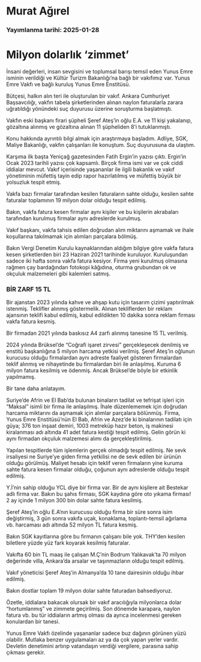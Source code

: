 # Murat Ağırel

### Yayımlanma tarihi: 2025-01-28

# Milyon dolarlık ‘zimmet’

İnsani değerleri, insan sevgisini ve toplumsal barışı temsil eden Yunus Emre isminin verildiği ve Kültür Turizm Bakanlığı’na bağlı bir vakıfımız var. Yunus Emre Vakfı ve bağlı kuruluş Yunus Emre Enstitüsü.

Bütçesi, halkın alın teri ile oluşturulan bir vakıf. Ankara Cumhuriyet Başsavcılığı, vakfın tabela şirketlerinden alınan naylon faturalarla zarara uğratıldığı yönündeki suç duyurusu üzerine soruşturma başlatmıştı.

Vakfın eski başkanı firari şüpheli Şeref Ateş’in oğlu E.A. ve 11 kişi yakalanıp, gözaltına alınmış ve gözaltına alınan 11 şüpheliden 8’i tutuklanmıştı.

Konu hakkında ayrıntılı bilgi almak için araştırmaya başladım. Adliye, SGK, Maliye Bakanlığı, vakfın çalışanları ile konuştum. Suç duyurusuna da ulaştım.

Karşıma ilk başta Yeniçağ gazetesinden Fatih Ergin’in yazısı çıktı. Ergin’in Ocak 2023 tarihli yazısı çok kapsamlı. Birçok firma ismi var ve çok ciddi iddialar mevcut. Vakıf içerisinde yaşananlar ile ilgili bakanlık ve vakıf yönetiminin müfettiş tayin edip rapor hazırlatılmış ve müfettiş büyük bir yolsuzluk tespit etmiş.

Vakfa bazı firmalar tarafından kesilen faturaların sahte olduğu, kesilen sahte faturalar toplamının 19 milyon dolar olduğu tespit edilmiş.

Bakın, vakfa fatura kesen firmalar aynı kişiler ve bu kişilerin akrabaları tarafından kurulmuş firmalar aynı adreslerde kurulmuş.

Vakıf başkanı, vakfa tahsis edilen doğrudan alım miktarını aşmamak ve ihale koşullarına takılmamak için alımları parçalara bölmüş.

Bakın Vergi Denetim Kurulu kaynaklarından aldığım bilgiye göre vakfa fatura kesen şirketlerden biri 23 Haziran 2021 tarihinde kuruluyor. Kuruluşundan sadece iki hafta sonra vakfa fatura kesiyor. Firma yeni kurulmuş olmasına rağmen çay bardağından fotokopi kâğıdına, oturma grubundan ok ve okçuluk malzemeleri gibi kalemleri satmış.


### BİR ZARF 15 TL

Bir ajanstan 2023 yılında kahve ve ahşap kutu için tasarım çizimi yaptırılmak istenmiş. Teklifler alınmış göstermelik. Alınan tekliflerden bir reklam ajansının teklifi kabul edilmiş, kabul edildikten 10 dakika sonra reklam firması vakfa fatura kesmiş.

Bir firmadan 2021 yılında baskısız A4 zarfı alınmış tanesine 15 TL verilmiş.

2024 yılında Brüksel’de “Coğrafi işaret zirvesi” gerçekleşecek denilmiş ve enstitü başkanlığına 5 milyon harcama yetkisi verilmiş. Şeref Ateş’in oğlunun kurucusu olduğu firmalardan aynı adreste faaliyet gösteren firmalardan teklif alınmış ve nihayetinde bu firmalardan biri ile anlaşılmış. Kuruma 6 milyon fatura kesilmiş ve ödenmiş. Ancak Brüksel’de böyle bir etkinlik yapılmamış.

Bir tane daha anlatayım.

Suriye’de Afrin ve El Bab’da bulunan binaların tadilat ve tefrişat işleri için “Maksal” isimli bir firma ile anlaşılmış. İhale düzenlememek için doğrudan harcama miktarını da aşmamak için alımlar parçalara bölünmüş. Firma, Yunus Emre Enstitüsü’nün El Bab, Afrin ve Azez’de ki binalarının tadilatı için güya; 376 ton inşaat demiri, 1003 metreküp hazır beton, iş makinesi kiralanması adı altında 41 adet fatura kestiği tespit edilmiş. Gelin görün ki aynı firmadan okçuluk malzemesi alımı da gerçekleştirilmiş.

Yapılan tespitlerde tüm işlemlerin gerçek olmadığı tespit edilmiş. Ne sevk irsaliyesi ne Suriye’ye giden firma yetkilisi ne de sevk edilen bir ürünün olduğu görülmüş. Maliyet hesabı için teklif veren firmaların yine kuruma sahte fatura kesen firmalar olduğu, çoğunun aynı adreslerde olduğu tespit edilmiş.

Y.İ’nin sahip olduğu YCL diye bir firma var. Bir de aynı kişilere ait Bestekar adlı firma var. Bakın bu şahıs firması, SGK kaydına göre oto yıkama firması! 2 ay içinde 1 milyon 300 bin dolar sahte fatura kesilmiş.

Şeref Ateş’in oğlu E.A’nın kurucusu olduğu firma bir süre sonra isim değiştirmiş, 3 gün sonra vakıfa uçak, konaklama, toplantı-temsil ağırlama vb. harcaması adı altında 52 milyon TL fatura kesmiş.

Bakın SGK kayıtlarına göre bu firmanın çalışanı bile yok. THY’den kesilen biletlere yüzde yüz fark koyarak kesilmiş faturalar.

Vakıfta 60 bin TL maaş ile çalışan M.Ç’nin Bodrum Yalıkavak’ta 70 milyon değerinde villa, Ankara’da arsalar ve taşınmazların olduğu tespit edilmiş.

Vakıf yöneticisi Şeref Ateş’in Almanya’da 10 tane dairesinin olduğu ihbar edilmiş.

Bakın dostlar toplam 19 milyon dolar sahte faturadan bahsediyoruz.

Özetle, iddialara bakacak olursak bir vakıf aracılığıyla milyonlarca dolar “hortumlanmış” ve zimmete geçirilmiş. Son dönemde karapara, naylon fatura vb. bu tür iddiaların artmış olması da ayrıca incelenmesi gereken konulardan bir tanesi.

Yunus Emre Vakfı özelinde yaşananlar sadece buz dağının görünen yüzü olabilir. Mutlaka benzer uygulamaları az ya da çok yapan yerler vardır. Devletin denetimini artırıp vatandaşın verdiği vergilere, parasına sahip çıkması gerekir.

